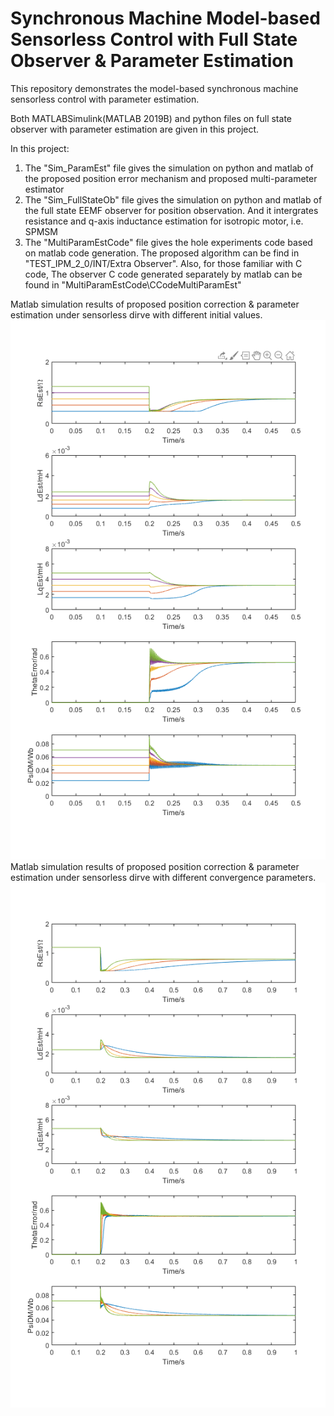 # Synchronous Machine Model-based Sensorless Control with Full State Observer & Parameter Estimation
This repository demonstrates the model-based synchronous machine sensorless control with parameter estimation.



Both MATLABSimulink(MATLAB 2019B) and python files on full state observer with parameter estimation are given in this project.

In this project:
1.  The "Sim_ParamEst" file gives the simulation on python and matlab of the proposed position error mechanism and proposed multi-parameter estimator
2.  The "Sim_FullStateOb" file gives the simulation on python and matlab of the full state EEMF observer for position observation. And it intergrates resistance and q-axis inductance estimation for isotropic motor, i.e. SPMSM
3.  The "MultiParamEstCode" file gives the hole experiments code based on matlab code generation. The proposed algorithm can be find in "TEST_IPM_2_0/INT/Extra Observer". Also, for those familiar with C code, The observer C code generated separately by matlab can be found in "MultiParamEstCode\CCodeMultiParamEst"

Matlab simulation results of proposed position correction & parameter estimation under sensorless dirve with different initial values. 
![image](Sim_ParamEst\matlab\SimResults.png)
Matlab simulation results of proposed position correction & parameter estimation under sensorless dirve with different convergence parameters. 
![image](Sim_ParamEst\matlab\SimResults2.png)
